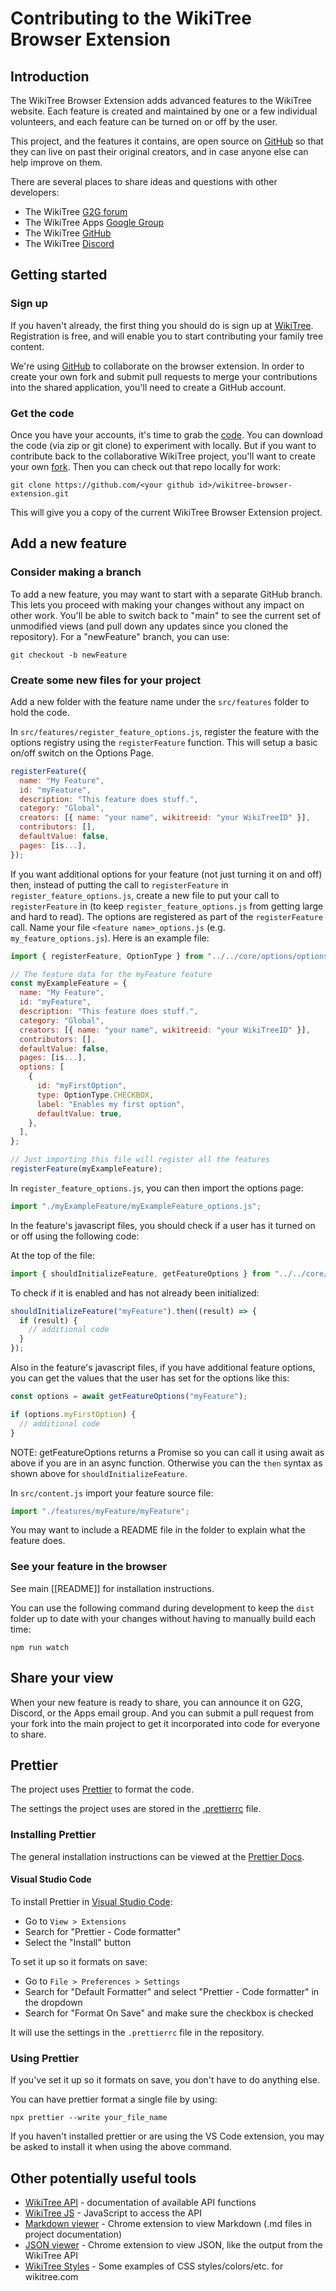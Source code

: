 # Contributing to the WikiTree Browser Extension

## Introduction

The WikiTree Browser Extension adds advanced features to the WikiTree website. Each feature is created and maintained by one or a few individual volunteers, and each feature can be turned on or off by the user.

This project, and the features it contains, are open source on [GitHub](https://github.com/wikitree/wikitree-browser-extension) so that they can live on past their original creators, and in case anyone else can help improve on them.

There are several places to share ideas and questions with other developers:

- The WikiTree [G2G forum](https://www.wikitree.com/g2g/)
- The WikiTree Apps [Google Group](https://groups.google.com/g/WikiTreeApps/)
- The WikiTree [GitHub](https://github.com/wikitree/wikitree-browser-extension)
- The WikiTree [Discord](https://discord.gg/9EMSdccnn3)

## Getting started

### Sign up

If you haven't already, the first thing you should do is sign up at [WikiTree](https://wikitree.com/). Registration is free, and will enable you to start contributing your family tree content.

We're using [GitHub](https://github.com/wikitree/wikitree-browser-extension) to collaborate on the browser extension. In order to create your own fork and submit pull requests to merge your contributions into the shared application, you'll need to create a GitHub account.

### Get the code

Once you have your accounts, it's time to grab the [code](https://github.com/wikitree/wikitree-browser-extension). You can download the code (via zip or git clone) to experiment with locally. But if you want to contribute back to the collaborative WikiTree project, you'll want to create your own [fork](https://docs.github.com/en/get-started/quickstart/fork-a-repo). Then you can check out that repo locally for work:

`git clone https://github.com/<your github id>/wikitree-browser-extension.git`

This will give you a copy of the current WikiTree Browser Extension project.

## Add a new feature

### Consider making a branch

To add a new feature, you may want to start with a separate GitHub branch. This lets you proceed with making your changes without any impact on other work. You'll be able to switch back to "main" to see the current set of unmodified views (and pull down any updates since you cloned the repository). For a "newFeature" branch, you can use:

`git checkout -b newFeature`

### Create some new files for your project

Add a new folder with the feature name under the `src/features` folder to hold the code.

In `src/features/register_feature_options.js`, register the feature with the options registry using the `registerFeature` function. This will setup a basic on/off switch on the Options Page.

```js
registerFeature({
  name: "My Feature",
  id: "myFeature",
  description: "This feature does stuff.",
  category: "Global",
  creators: [{ name: "your name", wikitreeid: "your WikiTreeID" }],
  contributors: [],
  defaultValue: false,
  pages: [is...],
});
```

If you want additional options for your feature (not just turning it on and off) then, instead of putting the call to `registerFeature` in `register_feature_options.js`, create a new file to put your call to `registerFeature` in (to keep `register_feature_options.js` from getting large and hard to read). The options are registered as part of the `registerFeature` call. Name your file `<feature name>_options.js` (e.g. `my_feature_options.js`). Here is an example file:

```js
import { registerFeature, OptionType } from "../../core/options/options_registry";

// The feature data for the myFeature feature
const myExampleFeature = {
  name: "My Feature",
  id: "myFeature",
  description: "This feature does stuff.",
  category: "Global",
  creators: [{ name: "your name", wikitreeid: "your WikiTreeID" }],
  contributors: [],
  defaultValue: false,
  pages: [is...],
  options: [
    {
      id: "myFirstOption",
      type: OptionType.CHECKBOX,
      label: "Enables my first option",
      defaultValue: true,
    },
  ],
};

// Just importing this file will register all the features
registerFeature(myExampleFeature);
```
In `register_feature_options.js`, you can then import the options page:

```js
import "./myExampleFeature/myExampleFeature_options.js";
```

In the feature's javascript files, you should check if a user has it turned on or off using the following code:

At the top of the file:

```js
import { shouldInitializeFeature, getFeatureOptions } from "../../core/options/options_storage";
```

To check if it is enabled and has not already been initialized:

```js
shouldInitializeFeature("myFeature").then((result) => {
  if (result) {
    // additional code
  }
});
```

Also in the feature's javascript files, if you have additional feature options, you can get the values that the user has set for the options like this:

```js
const options = await getFeatureOptions("myFeature");

if (options.myFirstOption) {
  // additional code
}
```

NOTE: getFeatureOptions returns a Promise so you can call it using await as above if you are in an async function. Otherwise you can the `then` syntax as shown above for `shouldInitializeFeature`.

In `src/content.js` import your feature source file:

```js
import "./features/myFeature/myFeature";
```

You may want to include a README file in the folder to explain what the feature does.

### See your feature in the browser

See main [[README]] for installation instructions.

You can use the following command during development to keep the `dist` folder up to date with your changes without having to manually build each time:

```
npm run watch
```

## Share your view

When your new feature is ready to share, you can announce it on G2G, Discord, or the Apps email group. And you can submit a pull request from your fork into the main project to get it incorporated into code for everyone to share.

## Prettier

The project uses [Prettier](https://prettier.io/) to format the code.

The settings the project uses are stored in the [.prettierrc](../.prettierrc) file.

### Installing Prettier

The general installation instructions can be viewed at the [Prettier Docs](https://prettier.io/docs/en/install.html).

#### Visual Studio Code

To install Prettier in [Visual Studio Code](https://code.visualstudio.com/):

- Go to `View > Extensions`
- Search for "Prettier - Code formatter"
- Select the "Install" button

To set it up so it formats on save:

- Go to `File > Preferences > Settings`
- Search for "Default Formatter" and select "Prettier - Code formatter" in the dropdown
- Search for "Format On Save" and make sure the checkbox is checked

It will use the settings in the `.prettierrc` file in the repository.

### Using Prettier

If you've set it up so it formats on save, you don't have to do anything else.

You can have prettier format a single file by using:

```
npx prettier --write your_file_name
```

If you haven't installed prettier or are using the VS Code extension, you may be asked to install it when using the above command.

## Other potentially useful tools

- [WikiTree API](https://github.com/wikitree/wikitree-api) - documentation of available API functions
- [WikiTree JS](https://github.com/PeWu/wikitree-js) - JavaScript to access the API
- [Markdown viewer](https://chrome.google.com/webstore/detail/markdown-viewer/ckkdlimhmcjmikdlpkmbgfkaikojcbjk) - Chrome extension to view Markdown (.md files in project documentation)
- [JSON viewer](https://chrome.google.com/webstore/detail/json-viewer/gbmdgpbipfallnflgajpaliibnhdgobh) - Chrome extension to view JSON, like the output from the WikiTree API
- [WikiTree Styles](https://www.wikitree.com/css/examples.html) - Some examples of CSS styles/colors/etc. for wikitree.com
